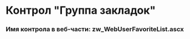 ﻿---
description: 2.5.0.0
---
# Контрол "Группа закладок"
### Имя контрола в веб-части: zw_WebUserFavoriteList.ascx

